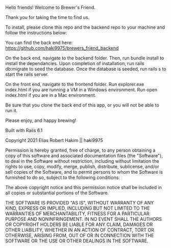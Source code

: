 Hello friends! Welcome to Brewer's Friend.

Thank you for taking the time to find us. 

To install, please clone this repo and the backend repo to your machine and follow the instructions below:

You can find the back end here: https://github.com/haki9975/brewers_friend_backend

On the back end, navigate to the backend folder.
Then, run bundle install to install the dependancies.
Upon completion of installation, run rails db:migrate to seed the database.
Once the database is seeded, run rails s to start the rails server. 

On the front end, navigate to the frontend folder. 
Run explorer.exe index.html if you are running a VM in a Windows environment.
Run open index.html if you are in a Mac environment.

Be sure that you clone the back end of this app, or you will not be able to run it. 



Please enjoy, and happy brewing! 

Built with Rails 6.1 


Copyright 2021 Elias Robert Hakim || haki9975

Permission is hereby granted, free of charge, to any person obtaining a copy of this software and associated documentation files (the "Software"), to deal in the Software without restriction, including without limitation the rights to use, copy, modify, merge, publish, distribute, sublicense, and/or sell copies of the Software, and to permit persons to whom the Software is furnished to do so, subject to the following conditions:

The above copyright notice and this permission notice shall be included in all copies or substantial portions of the Software.

THE SOFTWARE IS PROVIDED "AS IS", WITHOUT WARRANTY OF ANY KIND, EXPRESS OR IMPLIED, INCLUDING BUT NOT LIMITED TO THE WARRANTIES OF MERCHANTABILITY, FITNESS FOR A PARTICULAR PURPOSE AND NONINFRINGEMENT. IN NO EVENT SHALL THE AUTHORS OR COPYRIGHT HOLDERS BE LIABLE FOR ANY CLAIM, DAMAGES OR OTHER LIABILITY, WHETHER IN AN ACTION OF CONTRACT, TORT OR OTHERWISE, ARISING FROM, OUT OF OR IN CONNECTION WITH THE SOFTWARE OR THE USE OR OTHER DEALINGS IN THE SOFTWARE.




